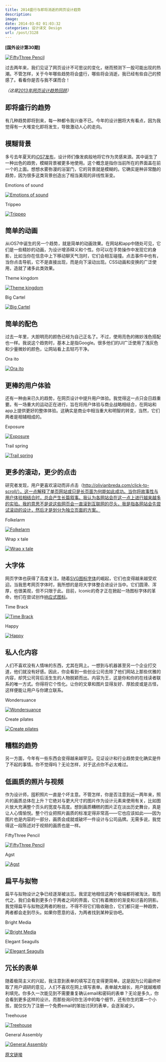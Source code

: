 ```yaml
---
title: 2014盛行与即将消逝的网页设计趋势
description: 
image: 
date: 2014-03-02 01:03:32
categories: 设计译文 Design
url: /post/3128
---
```


**[国外设计第30期]**

[![FiftyThree Pencil](http://designmodo.com/wp-content/uploads/2014/02/o.jpg)](http://www.fiftythree.com/pencil)

过去两年来，我们见证了网页设计不可思议的变化，继而预测下一股可能出现的热潮。不管怎样，关于今年哪些趋势将会盛行，哪些将会消逝，我已经有些自己的预感了。看看你是否与我不谋而合！

_（这是[2013年网页设计趋势回顾](http://designmodo.com/web-design-trends-2013/)）_

## 即将盛行的趋势

有几种趋势即将到来，每一种都令我兴奋不已。今年的设计圈将大有看点，因为我觉得有一大堆变化即将发生，导致激动人心的走向。

## 模糊背景

多亏去年夏天的[iOS7发布](http://designmodo.com/new-apple-not-flat/)，设计师们像发疯般地将它作为灵感来源。其中诞生了一种出色的趋势，模糊背景被更多地使用。这个概念是指你当前所在的界面盖在前一个的上面。想想水雾弥漫的浴室门，它的背景就是模糊的。它确实是种非常酷的趋势，因为很多这类背景创造出了相当美观的非线性渐变。

Emotions of sound

[![Emotions of sound](http://designmodo.com/wp-content/uploads/2014/02/a.jpg)](http://www.amplifon.co.uk/emotions-of-sound.html)

Trippeo

[![Trippeo](http://designmodo.com/wp-content/uploads/2014/02/b.jpg)](http://trippeo.com/)

## 简单的动画

从iOS7中诞生的另一个趋势，就是简单的动画效果。在网站和app中随处可见，它们是一些精妙的动画，为设计增添释义和个性。你可以在手势操作中发现它的身影，比如当你在信息中上下移动聊天气泡时，它们会相互碰撞。点击事件中也有，当你点击导航，它不是直接出现，而是向下滚动出现。CSS动画和变换的广泛使用，造就了诸多此类效果。

Theme kingdom

[![Theme kingdom](http://designmodo.com/wp-content/uploads/2014/02/c.jpg)](http://www.themeskingdom.com/)

Big Cartel

[![Big Cartel](http://designmodo.com/wp-content/uploads/2014/02/d.jpg)](http://recap.bigcartel.com/)

## 简单的配色

过去一年里，大胆明亮的颜色已经为自己正名了。不过，使用亮色的微妙浅色搭配也一样。我说这个趋势时，基本上是指Google。很多他们的UI广泛使用了浅灰色和少量微妙的颜色，让网站看上去轻巧干净。

Ora ito

[![Ora ito](http://designmodo.com/wp-content/uploads/2014/02/e.jpg)](http://www.ora-ito.com/)

## 更棒的用户体验

还有一种由来已久的趋势，在网页设计中提升用户体验。我觉得这一点只会日趋重要。有一场重大的运动正在进行，旨在将用户体验与商业战略相结合，在网站和app上提供更好的整体体验。这确实是商业中相当重大和明智的转变，当然，它们两者是相辅相成的。

Exposure

[![Exposure](http://designmodo.com/wp-content/uploads/2014/02/g.jpg)](https://exposure.so/)

Trail spring

[![Trail spring](http://designmodo.com/wp-content/uploads/2014/02/h.jpg)](http://www.trailspring.org/)

## 更多的滚动，更少的点击

研究者发现，用户更喜欢滚动而非点击（http://olivianbreda.com/click-to-scroll/）。这一点解释了单页网站或只是长页面为何能如此成功。当你将故事性与用户体验相结合时，总会产生长篇叙事。我认为各网站会在这一点上进行越来越多的实验。我的意思不是说这些网页会一直滚到互联网的尽头，我是指各网站会先尝试滚动的设计，然后才是划分为独立页面的方案。

Folkelarm

[![Folkelarm](http://designmodo.com/wp-content/uploads/2014/02/i.jpg)](http://www.folkelarm.no/)

Wrap x tale

[![Wrap x tale](http://designmodo.com/wp-content/uploads/2014/02/j.jpg)](http://warp-x-tate.net/)

## 大字体

网页字体也获得了高度关注。随着[SVG图标字体](http://designmodo.com/responsive-retina-images/)的崛起，它们也变得越来越受欢迎。当我思考网页字体时，我所想的是将大字体整合进设计当中。它们圆滑、浑厚，也很美观，但不只限于此。目前，Iconic的奇才正在掀起一场图标字体的革命，他们在尝试创作[响应式图标](http://designmodo.com/responsive-icons/)。

Time Brack

[![Time Brack](http://designmodo.com/wp-content/uploads/2014/02/k.jpg)](http://www.timbrack.de/)

Happy

[![Happy](http://designmodo.com/wp-content/uploads/2014/02/l.jpg)](http://24hoursofhappy.com/)

## 私人化内容

人们不喜欢没有人情味的东西，尤其在网上。一想到与机器甚至另一个企业打交道，他们就没有好感。因此，你会看到一些创业公司去除了他们网站上那些优雅的内容，却凭公司背后活生生的人物脱颖而出。内容为王，这是你和你的在线读者联系的唯一方式。你得将它个性化。让你的文章和图片显得友好、厚脸皮或是古怪，这样便能让用户与你建立联系。

Wondersuance

[![Wondersuance](http://designmodo.com/wp-content/uploads/2014/02/m.jpg)](http://wondersauce.com/)

Create pilates

[![Create pilates](http://designmodo.com/wp-content/uploads/2014/02/n.jpg)](http://www.createpilates.com/)

## 糟糕的趋势

另一方面，今年有一些东西会变得越来越罕见。见证设计和行业趋势变化确实是件了不起的事情。你不觉得吗？无论怎样，对于这点你不必太难过。

## 低画质的照片与视频

作为设计师，囤积照片一直是个坏主意。不管怎样，你是否注意到近一两年来，照片的画质总体在上升？它绝对与更大尺寸的图片作为设计元素来使用有关，比如图片放大充满整个页头的宽度与高度。想到画质糟糕的图片正在淡出历史舞台，真是让人心情愉悦。整个行业把照片画质的标准定得非常高——它也应该如此——因为图片也是内容的一部分，画质会成就或破坏一件设计与公司品牌。无需多说，我觉得这一段陈述对于视频的画质也是一样。

FiftyThree Pencil

[![FiftyThree Pencil](http://designmodo.com/wp-content/uploads/2014/02/o.jpg)](http://www.fiftythree.com/pencil)

Agst

[![Agst](http://designmodo.com/wp-content/uploads/2014/02/p.jpg)](http://www.agst.co/)

## 扁平与拟物

扁平与拟物设计之争已经逐渐被淡忘。我坚定地相信这两个极端都将被淘汰，取而代之，我们会看到更多介于两者之间的界面，它们有着微妙的渐变和讨喜的阴影。我觉得扁平与拟物这两者的粉丝，不得不将它们吸收融合，它们都只是一种趋势，两者都会走到尽头。如果你愿意的话，为两者找到某种妥协吧。

Bright Media

[![Bright Media](http://designmodo.com/wp-content/uploads/2014/02/q.jpg)](http://brightmedia.pl/)

Elegant Seagulls

[![Elegant Seagulls](http://designmodo.com/wp-content/uploads/2014/02/r.jpg)](http://www.elegantseagulls.com/)

## 冗长的表单

随着极简主义的兴起，我注意到表单的填写正在变得更简单。这是因为公司最终听取了用户调研的意见，人们不喜欢在网上填写表单。表单越大越长，用户就越难顺利填完。你多久一次能见到不需要重复确认email和密码的表单？无论是多久，你会看到更多这样的设计。而那些询问你生活中的每个细节，还有你生的第一个小孩，就仅仅为了注册一个免费email的笨拙讨厌的表单，会逐渐减少。

Treehouse

[![Treehouse](http://designmodo.com/wp-content/uploads/2014/02/s.jpg)](https://teamtreehouse.com/subscribe/new?plan=2&amp;trial=yes)

General Assembly

[![General Assembly](http://designmodo.com/wp-content/uploads/2014/02/t.jpg)](https://generalassemb.ly/applications/new/product-management)

[原文链接](http://designmodo.com/web-design-trends-2014/)